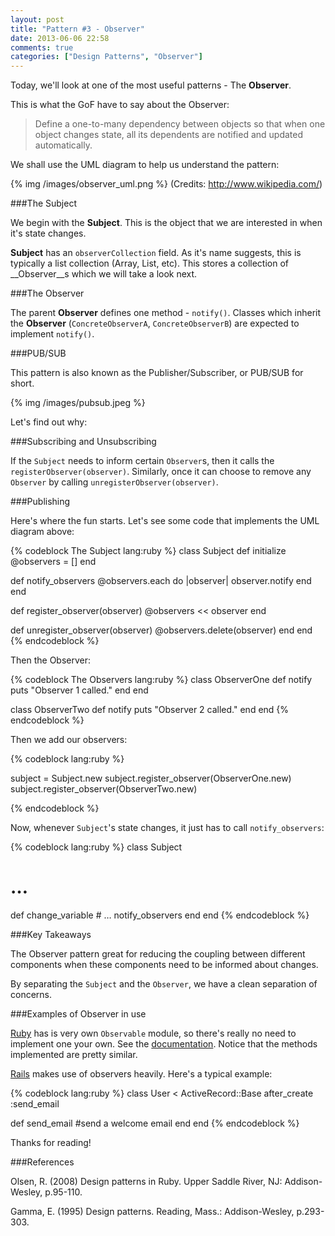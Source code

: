 ```yaml
---
layout: post
title: "Pattern #3 - Observer"
date: 2013-06-06 22:58
comments: true
categories: ["Design Patterns", "Observer"]
---
```


Today, we'll look at one of the most useful patterns - The __Observer__. 

This is what the GoF have to say about the Observer:

> Define a one-to-many dependency between objects so that when one object changes state, all its dependents are notified and updated automatically.

We shall use the UML diagram to help us understand the pattern:

{% img /images/observer_uml.png %}
(Credits: http://www.wikipedia.com/)

###The Subject

We begin with the __Subject__. This is the object that we are interested in when it's state changes. 

__Subject__ has an `observerCollection` field. As it's name suggests, this is typically a list collection (Array, List, etc). This stores a collection of __Observer__s which we will take a look next.

###The Observer

The parent __Observer__ defines one method - `notify()`. Classes which inherit the __Observer__ (`ConcreteObserverA`, `ConcreteObserverB`) are expected to implement `notify()`.

###PUB/SUB

This pattern is also known as the Publisher/Subscriber, or PUB/SUB for short.

{% img /images/pubsub.jpeg %}

Let's find out why:

###Subscribing and Unsubscribing

If the `Subject` needs to inform certain `Observer`s, then it calls the `registerObserver(observer)`. Similarly, once it can choose to remove any `Observer` by calling `unregisterObserver(observer)`.

###Publishing

Here's where the fun starts. Let's see some code that implements the UML diagram above:

{% codeblock The Subject lang:ruby %}
class Subject
  def initialize
    @observers = []
  end
  
  def notify_observers
    @observers.each do |observer|
      observer.notify
    end
  end
  
  def register_observer(observer)
    @observers << observer
  end
  
  def unregister_observer(observer)
    @observers.delete(observer)
  end
end
{% endcodeblock %}

Then the Observer:

{% codeblock The Observers lang:ruby %}
class ObserverOne
  def notify
    puts "Observer 1 called."
  end
end

class ObserverTwo
  def notify
    puts "Observer 2 called."
  end
end
{% endcodeblock %}

Then we add our observers:

{% codeblock lang:ruby %}

subject = Subject.new
subject.register_observer(ObserverOne.new)
subject.register_observer(ObserverTwo.new)

{% endcodeblock %}

Now, whenever `Subject`'s state changes, it just has to call `notify_observers`:

{% codeblock lang:ruby %}
class Subject 
  # …  
  def change_variable
    # …
    notify_observers
  end
end
{% endcodeblock %}

###Key Takeaways

The Observer pattern great for reducing the coupling between different components when these components need to be informed about changes. 

By separating the `Subject` and the `Observer`, we have a clean separation of concerns.

###Examples of Observer in use

[Ruby](http://rubyonrails.org/) has is very own `Observable` module, so there's really no need to implement one your own. See the [documentation](http://www.ruby-doc.org/stdlib-2.0/libdoc/observer/rdoc/Observable.html). Notice that the methods implemented are pretty similar.

[Rails](http://rubyonrails.org/) makes use of observers heavily. Here's a typical example:

{% codeblock lang:ruby %}
class User < ActiveRecord::Base
  after_create :send_email
  
  def send_email
    #send a welcome email
  end
end
{% endcodeblock %}

Thanks for reading!

###References

Olsen, R. (2008) Design patterns in Ruby. Upper Saddle River, NJ: Addison-Wesley, p.95-110.

Gamma, E. (1995) Design patterns. Reading, Mass.: Addison-Wesley, p.293-303.







